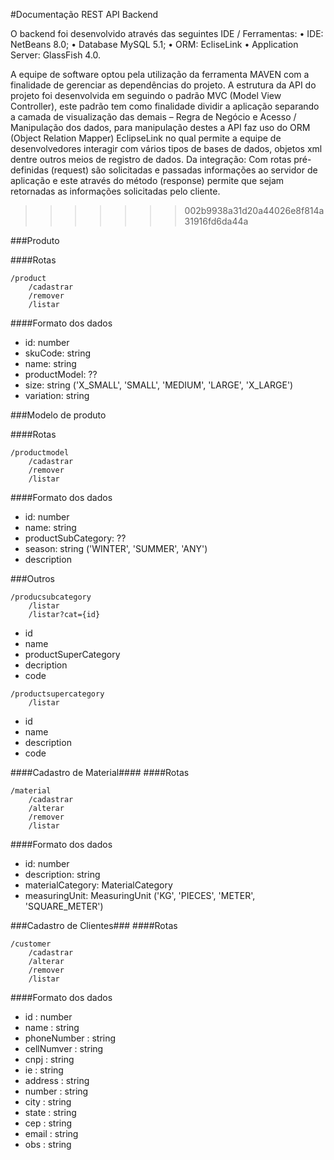 
#Documentação REST API Backend

O backend foi desenvolvido através das seguintes IDE / Ferramentas:
•	IDE: NetBeans 8.0;
•	Database MySQL 5.1;
•	ORM: EcliseLink
•	Application Server: GlassFish 4.0.

A equipe de software optou pela utilização da ferramenta MAVEN com a finalidade de
gerenciar as dependências do projeto.
A estrutura da API do projeto foi desenvolvida em seguindo o padrão MVC
(Model View Controller), este padrão tem como finalidade dividir a aplicação
separando a camada de visualização das demais – Regra de Negócio e Acesso / Manipulação dos dados,
para manipulação destes a API faz uso do ORM  (Object Relation Mapper) EclipseLink no qual
permite a equipe de desenvolvedores interagir com vários tipos de bases de dados,
objetos xml dentre outros meios de registro de dados.
Da integração: Com rotas pré-definidas (request) são solicitadas e passadas
informações ao servidor de aplicação e este através do método (response)
permite que sejam retornadas as informações solicitadas pelo cliente.
>>>>>>> 002b9938a31d20a44026e8f814a31916fd6da44a

###Produto

####Rotas
```
/product
	/cadastrar
	/remover
	/listar
```
####Formato dos dados

-	id: number
-	skuCode: string
-	name: string
-	productModel: ??
-	size: string ('X_SMALL', 'SMALL', 'MEDIUM', 'LARGE', 'X_LARGE')
-	variation: string

###Modelo de produto

####Rotas
```
/productmodel
	/cadastrar
	/remover
	/listar
```
####Formato dos dados

-	id: number
-	name: string
-	productSubCategory: ??
-	season: string ('WINTER', 'SUMMER', 'ANY')
-	description

###Outros
```
/producsubcategory
	/listar
	/listar?cat={id}
```

-	id
-	name
-	productSuperCategory
-	decription
-	code

```
/productsupercategory
	/listar
```

-	id
-	name
-	description
-	code

####Cadastro de Material####
####Rotas
```
/material
	/cadastrar
	/alterar
	/remover
	/listar
```
####Formato dos dados

-	id: number
-	description: string
-	materialCategory: MaterialCategory
-	measuringUnit: MeasuringUnit ('KG', 'PIECES', 'METER', 'SQUARE_METER')

###Cadastro de Clientes###
####Rotas
```
/customer
	/cadastrar
	/alterar
	/remover
	/listar
```
####Formato dos dados

-	id  	    : number
-	name	    : string
-	phoneNumber : string
-	cellNumver  : string
-	cnpj 	    : string
-	ie   	    : string
-	address     : string
-	number      : string
-	city	    : string
-	state       : string
-	cep         : string
-	email	    : string
-	obs	    : string
